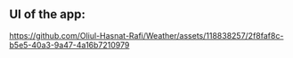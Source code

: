 ## UI of the app:
https://github.com/Oliul-Hasnat-Rafi/Weather/assets/118838257/2f8faf8c-b5e5-40a3-9a47-4a16b7210979

